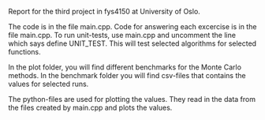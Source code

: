 Report for the third project in fys4150 at University of Oslo. 

The code is in the file main.cpp. Code for answering each excercise is in the file main.cpp. To run unit-tests, use main.cpp and uncomment the line which says define UNIT_TEST. This will test selected algorithms for selected functions. 

In the plot folder, you will find different benchmarks for the Monte Carlo methods. In the benchmark folder you will find csv-files that contains the values for selected runs. 

The python-files are used for plotting the values. They read in the data from the files created by main.cpp and plots the values. 
